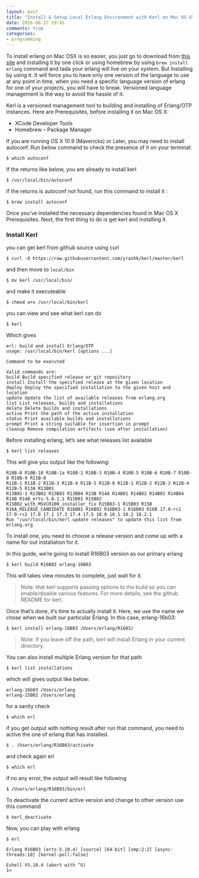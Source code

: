 ```yaml
---
layout: post
title: "Install & Setup Local Erlang Environment with Kerl on Mac OS X"
date: 2016-08-27 19:45
comments: true
categories: 
- programming
---
```


To install erlang on Mac OSX is so easier, you just go to download from [this site](https://www.erlang-solutions.com/resources/download.html) and installing it by one click or using homebrew by using `brew install erlang` command and tada your erlang will live on your system. But Installing by using it. It will force you to have only one version of the language to use at any point in time, when you need a specific language version of erlang for one of your projects, you will have to break. Versioned language management is the way to avoid the hassle of it.

Kerl is a versioned management tool to building and installing of Erlang/OTP instances. Here are Prerequisites, before installing it on Mac OS X.

* XCode Developer Tools
* Homebrew – Package Manager

<!--more-->

If you are running OS X 10.9 (Mavericks) or Later, you may need to install autoconf. Run below command to check the presence of it on your terminal:

```
$ which autoconf 
```
If the returns like below, you are already to install kerl

```
$ /usr/local/bin/autoconf
```

If the returns is autoconf not found, run this command to install it :

```
$ brew install autoconf
```
Once you’ve installed the necessary dependencies found in Mac OS X Prerequisites. Next, the first thing to do is get kerl and installing it.

### Install Kerl ###

you can get kerl from github source using curl

```
$ curl -O https://raw.githubusercontent.com/yrashk/kerl/master/kerl
```
and then move to `local/bin`

```
$ mv kerl /usr/local/bin/
```
and make it executeable

```
$ chmod a+x /usr/local/bin/kerl
```

you can view and see what kerl can do

```
$ kerl
```

Which gives

```
erl: build and install Erlang/OTP
usage: /usr/local/bin/kerl [options ...]

Command to be executed

Valid commands are:
build Build specified release or git repository
install Install the specified release at the given location
deploy Deploy the specified installation to the given host and location
update Update the list of available releases from erlang.org
list List releases, builds and installations
delete Delete builds and installations
active Print the path of the active installation
status Print available builds and installations
prompt Print a string suitable for insertion in prompt
cleanup Remove compilation artifacts (use after installation)
```
Before installing erlang, let’s see what releases list available

```
$ kerl list releases
```

This will give you output like the following:

```
R10B-0 R10B-10 R10B-1a R10B-2 R10B-3 R10B-4 R10B-5 R10B-6 R10B-7 R10B-8 R10B-9 R11B-0
R11B-1 R11B-2 R11B-3 R11B-4 R11B-5 R12B-0 R12B-1 R12B-2 R12B-3 R12B-4 R12B-5 R13A R13B01
R13B02-1 R13B02 R13B03 R13B04 R13B R14A R14B01 R14B02 R14B03 R14B04 R14B R14B_erts-5.8.1.1 R15B01 R15B02 R15B02_with_MSVCR100_installer_fix R15B03-1 R15B03 R15B R16A_RELEASE_CANDIDATE R16B01 R16B02 R16B03-1 R16B03 R16B 17.0-rc1 17.0-rc2 17.0 17.1 17.3 17.4 17.5 18.0 18.1 18.2 18.2.1
Run "/usr/local/bin/kerl update releases" to update this list from erlang.org
```
To install one, you need to choose a release version and come up with a name for out installation for it.

In this guide, we’re going to install R16B03 version as our primary erlang

```
$ kerl build R16B03 erlang-16B03
```

This will takes view minutes to complete, just wait for it.

> Note: that kerl supports passing options to the build so you can enable/disable various features. For more details, see the github README for kerl.

Once that’s done, it’s time to actually install it. Here, we use the name we chose when we built our particular Erlang. In this case, erlang-16b03:

```
$ kerl install erlang-16B03 /Users/erlang/R1603/
```

> Note: if you leave off the path, kerl will install Erlang in your current directory.

You can also install multiple Erlang version for that path

```
$ kerl list installations
```

which will gives output like below:

```
erlang-16b03 /Users/erlang
erlang-15B02 /Users/erlang
```

for a sanity check

```
$ which erl
```

if you get output with nothing result after run that command, you need to active the one of erlang that has installed.

```
$ . /Users/erlang/R16B03/activate
```

and check again erl

```
$ which erl
```

if no any error, the output will result like following

```
$ /Users/erlang/R16B03/bin/erl
```

To deactivate the current active version and change to other version use this command

```
$ kerl_deactivate
```

Now, you can play with erlang

```
$ erl

Erlang R16B03 (erts-5.10.4) [source] [64-bit] [smp:2:2] [async-threads:10] [kernel-poll:false]

Eshell V5.10.4 (abort with ^G)
1>
```


